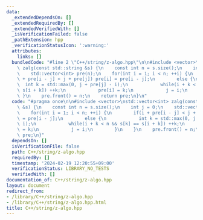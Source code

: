 ```yaml
---
data:
  _extendedDependsOn: []
  _extendedRequiredBy: []
  _extendedVerifiedWith: []
  _isVerificationFailed: false
  _pathExtension: hpp
  _verificationStatusIcon: ':warning:'
  attributes:
    links: []
  bundledCode: "#line 2 \"C++/string/z-algo.hpp\"\n\n#include <vector>\nstd::vector<int>\
    \ zalg(const std::string &s) {\n    const int n = s.size();\n    int j = 0;\n\
    \    std::vector<int> pre(n);\n    for(int i = 1; i < n; ++i) {\n        if(i\
    \ + pre[i - j] < j + pre[j]) pre[i] = pre[i - j];\n        else {\n          \
    \  int k = std::max(0, j + pre[j] - i);\n            while(i + k < n && s[k] ==\
    \ s[i + k]) ++k;\n            pre[i] = k;\n            j = i;\n        }\n   \
    \ }\n    pre.front() = n;\n    return pre;\n}\n"
  code: "#pragma once\n\n#include <vector>\nstd::vector<int> zalg(const std::string\
    \ &s) {\n    const int n = s.size();\n    int j = 0;\n    std::vector<int> pre(n);\n\
    \    for(int i = 1; i < n; ++i) {\n        if(i + pre[i - j] < j + pre[j]) pre[i]\
    \ = pre[i - j];\n        else {\n            int k = std::max(0, j + pre[j] -\
    \ i);\n            while(i + k < n && s[k] == s[i + k]) ++k;\n            pre[i]\
    \ = k;\n            j = i;\n        }\n    }\n    pre.front() = n;\n    return\
    \ pre;\n}"
  dependsOn: []
  isVerificationFile: false
  path: C++/string/z-algo.hpp
  requiredBy: []
  timestamp: '2024-02-19 12:20:55+09:00'
  verificationStatus: LIBRARY_NO_TESTS
  verifiedWith: []
documentation_of: C++/string/z-algo.hpp
layout: document
redirect_from:
- /library/C++/string/z-algo.hpp
- /library/C++/string/z-algo.hpp.html
title: C++/string/z-algo.hpp
---
```

